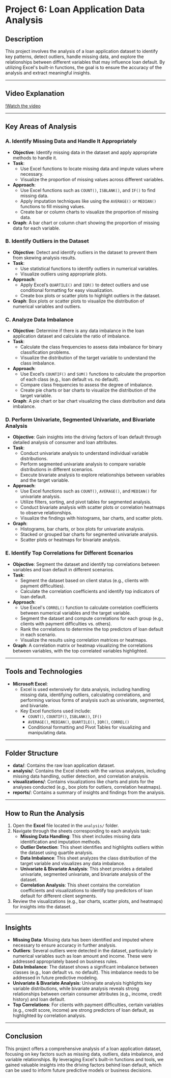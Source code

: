# Project 6: Loan Application Data Analysis

## Description
This project involves the analysis of a loan application dataset to identify key patterns, detect outliers, handle missing data, and explore the relationships between different variables that may influence loan default. By utilizing Excel's built-in functions, the goal is to ensure the accuracy of the analysis and extract meaningful insights.

---

## Video Explanation
[!Watch the video](https://www.loom.com/share/e58c3efe1dac4a599b2194c5633ff30d?sid=5e8babad-5448-4536-a5e6-bc0087592f8f)

---

## Key Areas of Analysis

### A. Identify Missing Data and Handle It Appropriately
- **Objective**: Identify missing data in the dataset and apply appropriate methods to handle it.
- **Task**:
  - Use Excel functions to locate missing data and impute values where necessary.
  - Visualize the proportion of missing values across different variables.
- **Approach**:
  - Use Excel functions such as `COUNT()`, `ISBLANK()`, and `IF()` to find missing data.
  - Apply imputation techniques like using the `AVERAGE()` or `MEDIAN()` functions to fill missing values.
  - Create bar or column charts to visualize the proportion of missing data.
- **Graph**: A bar chart or column chart showing the proportion of missing data for each variable.

### B. Identify Outliers in the Dataset
- **Objective**: Detect and identify outliers in the dataset to prevent them from skewing analysis results.
- **Task**:
  - Use statistical functions to identify outliers in numerical variables.
  - Visualize outliers using appropriate plots.
- **Approach**:
  - Apply Excel’s `QUARTILE()` and `IQR()` to detect outliers and use conditional formatting for easy visualization.
  - Create box plots or scatter plots to highlight outliers in the dataset.
- **Graph**: Box plots or scatter plots to visualize the distribution of numerical variables and outliers.

### C. Analyze Data Imbalance
- **Objective**: Determine if there is any data imbalance in the loan application dataset and calculate the ratio of imbalance.
- **Task**:
  - Calculate the class frequencies to assess data imbalance for binary classification problems.
  - Visualize the distribution of the target variable to understand the class imbalance.
- **Approach**:
  - Use Excel’s `COUNTIF()` and `SUM()` functions to calculate the proportion of each class (e.g., loan default vs. no default).
  - Compare class frequencies to assess the degree of imbalance.
  - Create pie charts or bar charts to visualize the distribution of the target variable.
- **Graph**: A pie chart or bar chart visualizing the class distribution and data imbalance.

### D. Perform Univariate, Segmented Univariate, and Bivariate Analysis
- **Objective**: Gain insights into the driving factors of loan default through detailed analysis of consumer and loan attributes.
- **Task**:
  - Conduct univariate analysis to understand individual variable distributions.
  - Perform segmented univariate analysis to compare variable distributions in different scenarios.
  - Execute bivariate analysis to explore relationships between variables and the target variable.
- **Approach**:
  - Use Excel functions such as `COUNT()`, `AVERAGE()`, and `MEDIAN()` for univariate analysis.
  - Utilize filters, sorting, and pivot tables for segmented analysis.
  - Conduct bivariate analysis with scatter plots or correlation heatmaps to observe relationships.
  - Visualize the findings with histograms, bar charts, and scatter plots.
- **Graph**: 
  - Histograms, bar charts, or box plots for univariate analysis.
  - Stacked or grouped bar charts for segmented univariate analysis.
  - Scatter plots or heatmaps for bivariate analysis.

### E. Identify Top Correlations for Different Scenarios
- **Objective**: Segment the dataset and identify top correlations between variables and loan default in different scenarios.
- **Task**:
  - Segment the dataset based on client status (e.g., clients with payment difficulties).
  - Calculate the correlation coefficients and identify top indicators of loan default.
- **Approach**:
  - Use Excel's `CORREL()` function to calculate correlation coefficients between numerical variables and the target variable.
  - Segment the dataset and compute correlations for each group (e.g., clients with payment difficulties vs. others).
  - Rank the correlations to determine the top predictors of loan default in each scenario.
  - Visualize the results using correlation matrices or heatmaps.
- **Graph**: A correlation matrix or heatmap visualizing the correlations between variables, with the top correlated variables highlighted.

---

## Tools and Technologies
- **Microsoft Excel**:
  - Excel is used extensively for data analysis, including handling missing data, identifying outliers, calculating correlations, and performing various forms of analysis such as univariate, segmented, and bivariate.
  - Key Excel functions used include:
    - `COUNT()`, `COUNTIF()`, `ISBLANK()`, `IF()`
    - `AVERAGE()`, `MEDIAN()`, `QUARTILE()`, `IQR()`, `CORREL()`
    - Conditional formatting and Pivot Tables for visualizing and manipulating data.

---

## Folder Structure
- **data/**: Contains the raw loan application dataset.
- **analysis/**: Contains the Excel sheets with the various analyses, including missing data handling, outlier detection, and correlation analysis.
- **visualizations/**: Contains visualizations like charts and plots for the analyses conducted (e.g., box plots for outliers, correlation heatmaps).
- **reports/**: Contains a summary of insights and findings from the analysis.

---

## How to Run the Analysis
1. Open the **Excel** file located in the `analysis/` folder.
2. Navigate through the sheets corresponding to each analysis task:
   - **Missing Data Handling**: This sheet includes missing data identification and imputation methods.
   - **Outlier Detection**: This sheet identifies and highlights outliers within the dataset using quartile analysis.
   - **Data Imbalance**: This sheet analyzes the class distribution of the target variable and visualizes any data imbalance.
   - **Univariate & Bivariate Analysis**: This sheet provides a detailed univariate, segmented univariate, and bivariate analysis of the dataset.
   - **Correlation Analysis**: This sheet contains the correlation coefficients and visualizations to identify top predictors of loan default for different client segments.
3. Review the visualizations (e.g., bar charts, scatter plots, and heatmaps) for insights into the dataset.

---

## Insights
- **Missing Data**: Missing data has been identified and imputed where necessary to ensure accuracy in further analysis.
- **Outliers**: Several outliers were detected in the dataset, particularly in numerical variables such as loan amount and income. These were addressed appropriately based on business rules.
- **Data Imbalance**: The dataset shows a significant imbalance between classes (e.g., loan default vs. no default). This imbalance needs to be addressed in future predictive modeling.
- **Univariate & Bivariate Analysis**: Univariate analysis highlights key variable distributions, while bivariate analysis reveals strong relationships between certain consumer attributes (e.g., income, credit history) and loan default.
- **Top Correlations**: For clients with payment difficulties, certain variables (e.g., credit score, income) are strong predictors of loan default, as highlighted by correlation analysis.

---

## Conclusion
This project offers a comprehensive analysis of a loan application dataset, focusing on key factors such as missing data, outliers, data imbalance, and variable relationships. By leveraging Excel's built-in functions and tools, we gained valuable insights into the driving factors behind loan default, which can be used to inform future predictive models or business decisions.

